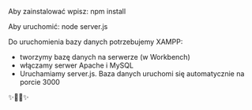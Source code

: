 Aby zainstalować wpisz:
npm install

Aby uruchomić:
node server.js

Do uruchomienia bazy danych potrzebujemy XAMPP:
- tworzymy bazę danych na serwerze (w Workbench)
- włączamy serwer Apache i MySQL
- Uruchamiamy server.js. Baza danych uruchomi się automatycznie na porcie 3000

✨🐢🚀✨
